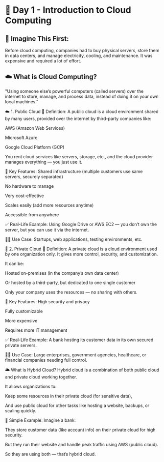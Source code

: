 # 📅 Day 1 - Introduction to Cloud Computing

## 💭 Imagine This First:
Before cloud computing, companies had to buy physical servers, store them in data centers, and manage electricity, cooling, and maintenance. It was expensive and required a lot of effort.

## ☁️ What is Cloud Computing? 
"Using someone else’s powerful computers (called servers) over the internet to store, manage, and process data, instead of doing it on your own local machines."

☁️ 1. Public Cloud
🔹 Definition:
A public cloud is a cloud environment shared by many users, provided over the internet by third-party companies like:

AWS (Amazon Web Services)

Microsoft Azure

Google Cloud Platform (GCP)

You rent cloud services like servers, storage, etc., and the cloud provider manages everything — you just use it.

🔑 Key Features:
Shared infrastructure (multiple customers use same servers, securely separated)

No hardware to manage

Very cost-effective

Scales easily (add more resources anytime)

Accessible from anywhere

✅ Real-Life Example:
Using Google Drive or AWS EC2 — you don’t own the server, but you can use it via the internet.

👨‍💻 Use Case:
Startups, web applications, testing environments, etc.

🏢 2. Private Cloud
🔹 Definition:
A private cloud is a cloud environment used by one organization only. It gives more control, security, and customization.

It can be:

Hosted on-premises (in the company’s own data center)

Or hosted by a third-party, but dedicated to one single customer

Only your company uses the resources — no sharing with others.

🔑 Key Features:
High security and privacy

Fully customizable

More expensive

Requires more IT management

✅ Real-Life Example:
A bank hosting its customer data in its own secured private servers.

👨‍💻 Use Case:
Large enterprises, government agencies, healthcare, or financial companies needing full control.

🌥️ What is Hybrid Cloud?
Hybrid cloud is a combination of both public cloud and private cloud working together.

It allows organizations to:

Keep some resources in their private cloud (for sensitive data),

And use public cloud for other tasks like hosting a website, backups, or scaling quickly.

🔧 Simple Example:
Imagine a bank:

They store customer data (like account info) on their private cloud for high security.

But they run their website and handle peak traffic using AWS (public cloud).

So they are using both — that’s hybrid cloud.

